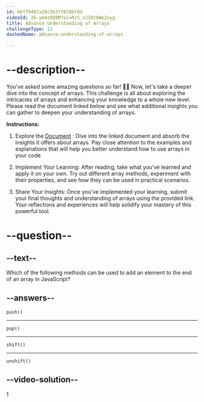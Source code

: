 ```yaml
---
id: 66ff9497a20c5b37f678bf8d
videoId: 2k-ym4z8Q9M?si=RzS_o2I6tbWe2vyg
title: Advance Understanding of Arrays
challengeType: 11
dashedName: advance-understanding-of-arrays

---
```


# --description--

You've asked some amazing questions so far! :clap::clap:
Now, let's take a deeper dive into the concept of arrays. This challenge is all about exploring the intricacies of arrays and enhancing your knowledge to a whole new level. Please read the document linked below and see what additional insights you can gather to deepen your understanding of arrays.

**Instructions:**

1. Explore the [Document](https://docs.google.com/document/d/1k9BWRBWBUiNjUnZ_5jEz4MaGJ4dz53xQ6ApszhJd0RI/edit) : Dive into the linked document and absorb the insights it offers about arrays. Pay close attention to the examples and explanations that will help you better understand how to use arrays in your code

2. Implement Your Learning: After reading, take what you've learned and apply it on your own. Try out different array methods, experiment with their properties, and see how they can be used in practical scenarios.

3. Share Your Insights: Once you've implemented your learning, submit your final thoughts and understanding of arrays using the provided link. Your reflections and experiences will help solidify your mastery of this powerful tool.

# --question--

## --text--

Which of the following methods can be used to add an element to the end of an array in JavaScript?

## --answers--

`push()`

---

`pop()`

---

`shift()`

---

`unshift()`

## --video-solution--

1
